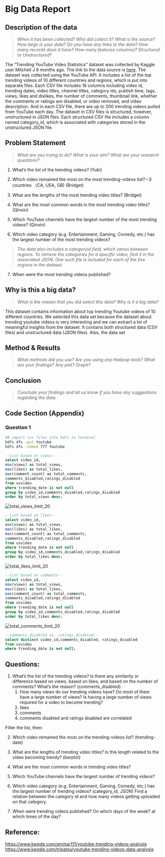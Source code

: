 # Big Data Report
## Description of the data
> *When it has been collected? Who did collect it?  What is the source? How large is your data? Do you have any links to the data? How many records does it have? How many features columns)? Structured or Unstructured?* 

The “Trending YouTube Video Statistics” dataset was collected by Kaggle user Mitchell J 6 months ago. The link to the data source is [here](https://www.kaggle.com/datasnaek/youtube-new). The dataset was collected using the YouTube API. It includes a list of the top trending videos of 10 different countries and regions, which is put into separate files. Each CSV file includes 16 columns including video id, trending dates, video titles, channel titles, category ids, publish time, tags, views, likes and dislikes, the number of comments, thumbnail link, whether the comments or ratings are disabled, or video removed, and video description. And in each CSV file, there are up to 200 trending videos pulled from YouTube each day. The dataset in CSV files is structured, however, unstructured in JSON files. Each structured CSV file includes a column named category_id, which is associated with categories stored in the unstructured JSON file. 

## Problem Statement
> *What are you trying to do? What is your aim? What are your research questions?*

1. What’s the list of the trending videos? (Yuki) 

2. Which video remained the most on the most trending-videos list?--3 countries （CA, USA, GB) (Bridget) 

3. What are the lengths of the most trending video titles? (Bridget) 

4. What are the most common words in the most trending video titles? (Qinxin) 

5. Which YouTube channels have the largest number of the most trending videos? (Qinxin)


6. Which video category (e.g. Entertainment, Gaming, Comedy, etc.) has the largest number of the most trending videos?
 
> *The data also includes a categoryid field, which varies between regions. To retrieve the categories for a specific video, find it in the associated JSON. One such file is included for each of the five regions in the dataset.*

7. When were the most trending videos published? 


## Why is this a big data?
> *What is the reason that you did select this data? Why is it a big data?*

This dataset contains information about top trending Youtube videos of 10 different countries. We selected this data set because the dataset about trending youtube videos is very interesting and we can extract a lot of meaningful insights from the dataset. It contains both structured data (CSV files) and unstructured data (JSON files). Also, the data set 


## Method & Results
> *What methods did you use? Are you using any Hadoop tools? What are your findings? Any plot? Graph?*


## Conclusion
> *Conclude your findings and let us know if you have any suggestions regarding the data.* 


## Code Section (Appendix)
### Question 1
```bash
## import csv files into hdfs in terminal
hdfs dfs -put Youtube 
hdfs dfs -chmod 777 Youtube
```
```sql
--list based on views--
select video_id,
max(views) as total_views,
max(likes) as total_likes,
max(comment_count) as total_comments,
comments_disabled,ratings_disabled
from usvideo 
where trending_date is not null
group by video_id,comments_disabled,ratings_disabled
order by total_views desc;
```
![total_views_limit_20](https://raw.githubusercontent.com/aoyingxue/Colab_Notebooks/master/big_data_final_results/total_views_limit_20.png)

```sql
--list based on likes--
select video_id,
max(views) as total_views,
max(likes) as total_likes,
max(comment_count) as total_comments,
comments_disabled,ratings_disabled
from usvideo 
where trending_date is not null
group by video_id,comments_disabled,ratings_disabled
order by total_likes desc;
```
![total_likes_limit_20](https://raw.githubusercontent.com/aoyingxue/Colab_Notebooks/master/big_data_final_results/total_likes_limit_20.png)

```sql
--list based on comments--
select video_id,
max(views) as total_views,
max(likes) as total_likes,
max(comment_count) as total_comments,
comments_disabled,ratings_disabled
from usvideo 
where trending_date is not null
group by video_id,comments_disabled,ratings_disabled
order by total_likes desc;
```
![total_comments_limit_20](https://raw.githubusercontent.com/aoyingxue/Colab_Notebooks/master/big_data_final_results/total_comments_limit_20.png)

```sql
--comments_disabled vs. ratings_disabled--
select distinct video_id,comments_disabled, ratings_disabled
from usvideo
where trending_date is not null;
```

## Questions: 
1. What’s the list of the trending videos? Is there any similarity or difference based on views, based on likes, and based on the number of comments? What’s the reason? (comments_disabled)
    1. How many views do our trending videos have? Do most of them have a large number of views? Is having a large number of views required for a video to become trending?
    2. likes
    3. comments
    4. comments disabled and ratings disabled are correlated

Filter the list, then:
 
2. Which video remained the most on the trending-videos list? (trending-date)

4. What are the lengths of trending video titles? Is this length related to the video becoming trendy? (barplot)

4. What are the most common words in trending video titles?

5. Which YouTube channels have the largest number of trending videos?

6. Which video category (e.g. Entertainment, Gaming, Comedy, etc.) has the largest number of trending videos? (category_id, JSON) Find a relation between the category id and how many videos getting uploaded on that category.

7. When were trending videos published? On which days of the week? at which times of the day?


## Reference: 
https://www.kaggle.com/ammar111/youtube-trending-videos-analysis
https://www.kaggle.com/tripatsu/youtube-trending-videos-data-analysis
